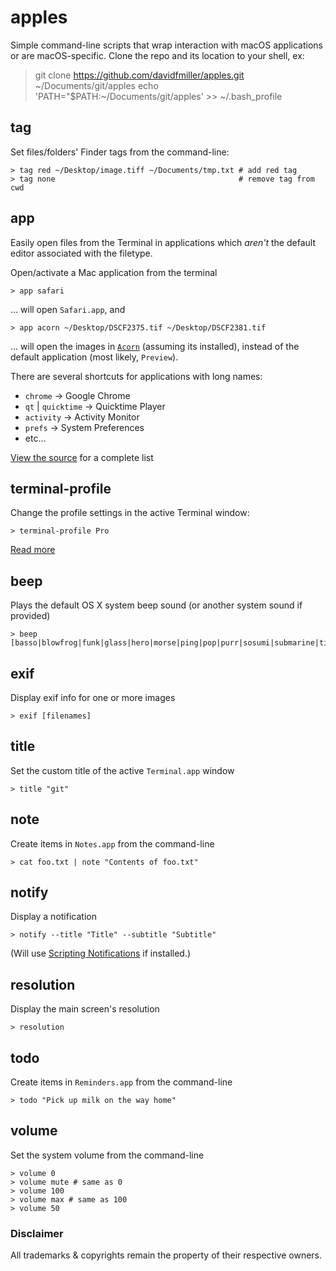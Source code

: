 # apples

Simple command-line scripts that wrap interaction with macOS applications or are macOS-specific. Clone the repo and its location to your shell, ex:

> git clone https://github.com/davidfmiller/apples.git ~/Documents/git/apples
> echo 'PATH="$PATH:~/Documents/git/apples' >> ~/.bash_profile


## tag

Set files/folders' Finder tags from the command-line:

    > tag red ~/Desktop/image.tiff ~/Documents/tmp.txt # add red tag
    > tag none                                         # remove tag from cwd

## app

Easily open files from the Terminal in applications which _aren't_ the default editor associated with the filetype.

Open/activate a Mac application from the terminal

    > app safari

… will open `Safari.app`, and

    > app acorn ~/Desktop/DSCF2375.tif ~/Desktop/DSCF2381.tif

... will open the images in [`Acorn`](http://www.flyingmeat.com/acorn/) (assuming its installed), instead of the default application (most likely, `Preview`).

There are several shortcuts for applications with long names:

* `chrome` → Google Chrome
* `qt` | `quicktime` → Quicktime Player
* `activity` → Activity Monitor
* `prefs` → System Preferences
* etc...

[View the source](https://github.com/davidfmiller/apples/blob/master/app) for a complete list

## terminal-profile

Change the profile settings in the active Terminal window:

    > terminal-profile Pro

[Read more](https://readmeansrun.com/blog/terminal/applescript/2017/04/15/terminal-app-profiles.html)


## beep

Plays the default OS X system beep sound (or another system sound if provided)

    > beep [basso|blowfrog|funk|glass|hero|morse|ping|pop|purr|sosumi|submarine|tink]

## exif

Display exif info for one or more images

    > exif [filenames]


## title

Set the custom title of the active `Terminal.app` window

    > title "git"


## note

Create items in `Notes.app` from the command-line

    > cat foo.txt | note "Contents of foo.txt"


## notify

Display a notification

    > notify --title "Title" --subtitle "Subtitle"

(Will use [Scripting Notifications](http://www.cooperative-fruitiere.com/notifications/index_en.html) if installed.)


## resolution

Display the main screen's resolution

    > resolution


## todo

Create items in `Reminders.app` from the command-line

    > todo "Pick up milk on the way home"


## volume

Set the system volume from the command-line

    > volume 0
    > volume mute # same as 0
    > volume 100
    > volume max # same as 100
    > volume 50


### Disclaimer


All trademarks & copyrights remain the property of their respective owners.
